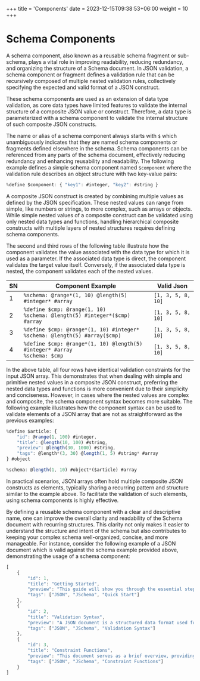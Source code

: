 +++
title = 'Components'
date = 2023-12-15T09:38:53+06:00
weight = 10
+++

# Schema Components
A schema component, also known as a reusable schema fragment or sub-schema, plays a vital role in improving readability, reducing redundancy, and organizing the structure of a Schema document. In JSON validation, a schema component or fragment defines a validation rule that can be recursively composed of multiple nested validation rules, collectively specifying the expected and valid format of a JSON construct.

These schema components are used as an extension of data type validation, as core data types have limited features to validate the internal structure of a composite JSON value or construct. Therefore, a data type is parameterized with a schema component to validate the internal structure of such composite JSON constructs.

The name or alias of a schema component always starts with `$` which unambiguously indicates that they are named schema components or fragments defined elsewhere in the schema. Schema components can be referenced from any parts of the schema document, effectively reducing redundancy and enhancing reusability and readability. The following example defines a simple schema component named `$component` where the validation rule describes an object structure with two key-value pairs:
```js
%define $component: { "key1": #integer, "key2": #string }
```

A composite JSON construct is created by combining multiple values as defined by the JSON specification. These nested values can range from simple, like numbers or strings, to more complex, such as arrays or objects. While simple nested values of a composite construct can be validated using only nested data types and functions, handling hierarchical composite constructs with multiple layers of nested structures requires defining schema components.

The second and third rows of the following table illustrate how the component validates the value associated with the data type for which it is used as a parameter. If the associated data type is direct, the component validates the target value itself. Conversely, if the associated data type is nested, the component validates each of the nested values.

| SN | Component Example                                                                | Valid Json         |
|----|----------------------------------------------------------------------------------|--------------------|
| 1  | `%schema: @range*(1, 10) @length(5) #integer* #array`                            | `[1, 3, 5, 8, 10]` |
| 2  | `%define $cmp: @range(1, 10)` <br> `%schema: @length(5) #integer*($cmp) #array`  | `[1, 3, 5, 8, 10]` |
| 3  | `%define $cmp: @range*(1, 10) #integer*` <br> `%schema: @length(5) #array($cmp)` | `[1, 3, 5, 8, 10]` |
| 4  | `%define $cmp: @range*(1, 10) @length(5) #integer* #array` <br> `%schema: $cmp`  | `[1, 3, 5, 8, 10]` |

In the above table, all four rows have identical validation constraints for the input JSON array. This demonstrates that when dealing with simple and primitive nested values in a composite JSON construct, preferring the nested data types and functions is more convenient due to their simplicity and conciseness. However, in cases where the nested values are complex and composite, the schema component syntax becomes more suitable. The following example illustrates how the component syntax can be used to validate elements of a JSON array that are not as straightforward as the previous examples:
```js
%define $article: {
    "id": @range(1, 100) #integer,
    "title": @length(10, 100) #string,
    "preview": @length(30, 1000) #string,
    "tags": @length*(3, 30) @length(1, 5) #string* #array
} #object

%schema: @length(1, 10) #object*($article) #array
```

In practical scenarios, JSON arrays often hold multiple composite JSON constructs as elements, typically sharing a recurring pattern and structure similar to the example above. To facilitate the validation of such elements, using schema components is highly effective.

By defining a reusable schema component with a clear and descriptive name, one can improve the overall clarity and readability of the Schema document with recurring structures. This clarity not only makes it easier to understand the structure and intent of the schema but also contributes to keeping your complex schema well-organized, concise, and more manageable. For instance, consider the following example of a JSON document which is valid against the schema example provided above, demonstrating the usage of a schema component:
```js
[
    {
        "id": 1,
        "title": "Getting Started",
        "preview": "This guide will show you through the essential steps to quickly...",
        "tags": ["JSON", "JSchema", "Quick Start"]
    },
    {
        "id": 2,
        "title": "Validation Syntax",
        "preview": "A JSON document is a structured data format used for the exchange...",
        "tags": ["JSON", "JSchema", "Validation Syntax"]
    },
    {
        "id": 3,
        "title": "Constraint Functions",
        "preview": "This document serves as a brief overview, providing key insights into...",
        "tags": ["JSON", "JSchema", "Constraint Functions"]
    }
]
```